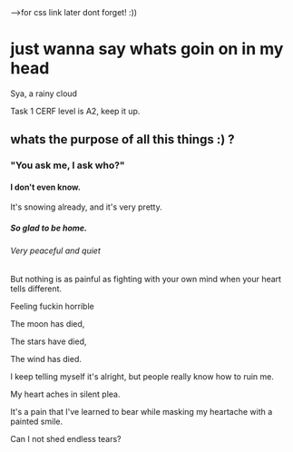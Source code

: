 <!DOCTYPE html>
<html lang="en">
<head>
    <meta charset="UTF-8">
    <meta name="viewport" content="width=device-width, initial-scale=1.0">
    <title>Hey Sya, Its Sya :)</title>
    -->for css link later dont forget! :))
</head>
<body>

<h1>just wanna say whats goin on in my head</h1>

<p>Sya, a rainy cloud</p>
<p>Task 1 CERF level is A2, keep it up.</p>

<h2>whats the purpose of all this things :) ?</h2>
<h3>"You ask me, I ask who?"</h3>
<h4>I don't even know.</h4>

<p>It's snowing already, and it's very pretty.</p>
<h5>So glad to be home.</h5>
<h6>Very peaceful and quiet</h6>

<p>But nothing is as painful as fighting with your own mind when your heart tells different.</p>
<p>Feeling fuckin horrible</p>

<!-- Your poem section -->
<p>The moon has died,</p>
<p>The stars have died,</p>
<p>The wind has died.</p>

<p>I keep telling myself it's alright, but people really know how to ruin me.</p>
<p>My heart aches in silent plea.</p>

<p>It's a pain that I've learned to bear while masking my heartache with a painted smile.</p>
<p>Can I not shed endless tears?</p>

</body>
</html>
